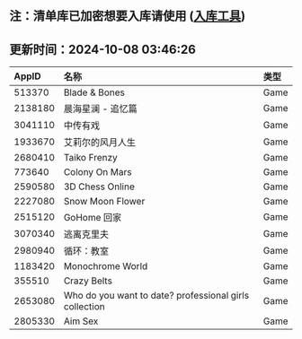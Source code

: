 ## 注：清单库已加密想要入库请使用 ([入库工具](https://github.com/BlankTMing/ManifestAutoUpdate/releases))

## 更新时间：2024-10-08 03:46:26
| AppID | 名称 | 类型  |
| :-------------------- | :----------------------------- | :----------- |
| 513370 | Blade & Bones| Game |
| 2138180 | 晨海星澜 - 追忆篇| Game |
| 3041110 | 中传有戏| Game |
| 1933670 | 艾莉尔的风月人生| Game |
| 2680410 | Taiko Frenzy| Game |
| 773640 | Colony On Mars| Game |
| 2590580 | 3D Chess Online| Game |
| 2227080 | Snow Moon Flower| Game |
| 2515120 | GoHome 回家| Game |
| 3070340 | 逃离克里夫| Game |
| 2980940 | 循环：教室| Game |
| 1183420 | Monochrome World| Game |
| 355510 | Crazy Belts| Game |
| 2653080 | Who do you want to date? professional girls сollection| Game |
| 2805330 | Aim Sex| Game |
